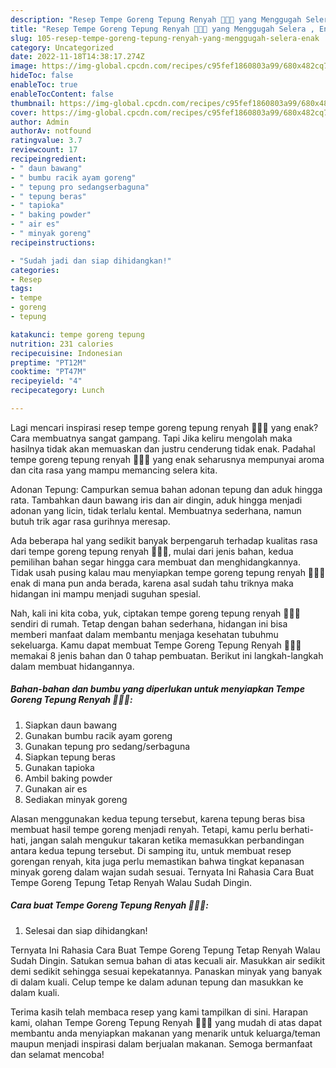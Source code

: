 ```yaml
---
description: "Resep Tempe Goreng Tepung Renyah 👩🏻‍🍳 yang Menggugah Selera , Enak"
title: "Resep Tempe Goreng Tepung Renyah 👩🏻‍🍳 yang Menggugah Selera , Enak"
slug: 105-resep-tempe-goreng-tepung-renyah-yang-menggugah-selera-enak
category: Uncategorized
date: 2022-11-18T14:38:17.274Z
image: https://img-global.cpcdn.com/recipes/c95fef1860803a99/680x482cq70/tempe-goreng-tepung-renyah-foto-resep-utama.jpg
hideToc: false
enableToc: true
enableTocContent: false
thumbnail: https://img-global.cpcdn.com/recipes/c95fef1860803a99/680x482cq70/tempe-goreng-tepung-renyah-foto-resep-utama.jpg
cover: https://img-global.cpcdn.com/recipes/c95fef1860803a99/680x482cq70/tempe-goreng-tepung-renyah-foto-resep-utama.jpg
author: Admin
authorAv: notfound
ratingvalue: 3.7
reviewcount: 17
recipeingredient:
- " daun bawang"
- " bumbu racik ayam goreng"
- " tepung pro sedangserbaguna"
- " tepung beras"
- " tapioka"
- " baking powder"
- " air es"
- " minyak goreng"
recipeinstructions:

- "Sudah jadi dan siap dihidangkan!"
categories:
- Resep
tags:
- tempe
- goreng
- tepung

katakunci: tempe goreng tepung 
nutrition: 231 calories
recipecuisine: Indonesian
preptime: "PT12M"
cooktime: "PT47M"
recipeyield: "4"
recipecategory: Lunch

---
```



Lagi mencari inspirasi resep tempe goreng tepung renyah 👩🏻‍🍳 yang enak? Cara membuatnya sangat gampang. Tapi Jika keliru mengolah maka hasilnya tidak akan memuaskan dan justru cenderung tidak enak. Padahal tempe goreng tepung renyah 👩🏻‍🍳 yang enak seharusnya mempunyai aroma dan cita rasa yang mampu memancing selera kita.


Adonan Tepung: Campurkan semua bahan adonan tepung dan aduk hingga rata. Tambahkan daun bawang iris dan air dingin, aduk hingga menjadi adonan yang licin, tidak terlalu kental. Membuatnya sederhana, namun butuh trik agar rasa gurihnya meresap.

Ada beberapa hal yang sedikit banyak berpengaruh terhadap kualitas rasa dari tempe goreng tepung renyah 👩🏻‍🍳, mulai dari jenis bahan, kedua pemilihan bahan segar hingga cara membuat dan menghidangkannya. Tidak usah pusing kalau mau menyiapkan tempe goreng tepung renyah 👩🏻‍🍳 enak di mana pun anda berada, karena asal sudah tahu triknya maka hidangan ini mampu menjadi suguhan spesial.


Nah, kali ini kita coba, yuk, ciptakan tempe goreng tepung renyah 👩🏻‍🍳 sendiri di rumah. Tetap dengan bahan sederhana, hidangan ini bisa memberi manfaat dalam membantu menjaga kesehatan tubuhmu sekeluarga. Kamu dapat membuat Tempe Goreng Tepung Renyah 👩🏻‍🍳 memakai 8 jenis bahan dan 0 tahap pembuatan. Berikut ini langkah-langkah dalam membuat hidangannya.

<!--inarticleads1-->

##### Bahan-bahan dan bumbu yang diperlukan untuk menyiapkan Tempe Goreng Tepung Renyah 👩🏻‍🍳:

1. Siapkan  daun bawang
1. Gunakan  bumbu racik ayam goreng
1. Gunakan  tepung pro sedang/serbaguna
1. Siapkan  tepung beras
1. Gunakan  tapioka
1. Ambil  baking powder
1. Gunakan  air es
1. Sediakan  minyak goreng


Alasan menggunakan kedua tepung tersebut, karena tepung beras bisa membuat hasil tempe goreng menjadi renyah. Tetapi, kamu perlu berhati-hati, jangan salah mengukur takaran ketika memasukkan perbandingan antara kedua tepung tersebut. Di samping itu, untuk membuat resep gorengan renyah, kita juga perlu memastikan bahwa tingkat kepanasan minyak goreng dalam wajan sudah sesuai. Ternyata Ini Rahasia Cara Buat Tempe Goreng Tepung Tetap Renyah Walau Sudah Dingin. 

<!--inarticleads2-->

##### Cara buat Tempe Goreng Tepung Renyah 👩🏻‍🍳:


1. Selesai dan siap dihidangkan!

Ternyata Ini Rahasia Cara Buat Tempe Goreng Tepung Tetap Renyah Walau Sudah Dingin. Satukan semua bahan di atas kecuali air. Masukkan air sedikit demi sedikit sehingga sesuai kepekatannya. Panaskan minyak yang banyak di dalam kuali. Celup tempe ke dalam adunan tepung dan masukkan ke dalam kuali. 

Terima kasih telah membaca resep yang kami tampilkan di sini. Harapan kami, olahan Tempe Goreng Tepung Renyah 👩🏻‍🍳 yang mudah di atas dapat membantu anda menyiapkan makanan yang menarik untuk keluarga/teman maupun menjadi inspirasi dalam berjualan makanan. Semoga bermanfaat dan selamat mencoba!
